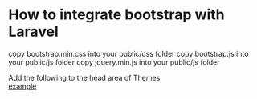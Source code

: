 # How to integrate bootstrap with Laravel
copy bootstrap.min.css into your public/css folder
copy bootstrap.js into your public/js folder
copy jquery.min.js into your public/js folder

Add the following to the head area of Themes<br>
 <a href="https://github.com/bird2477/laravel/blob/master/resources/views/themes/welcome/main.blade.php" >example</a><br>
 <script src="{{ asset('js/jquery.min.js') }}"></script><br>
 <script src="{{ asset('js/bootstrap.js') }}"></script><br>
 <link href="{{ asset('css/bootstrap.css') }}" rel="stylesheet"><br>

